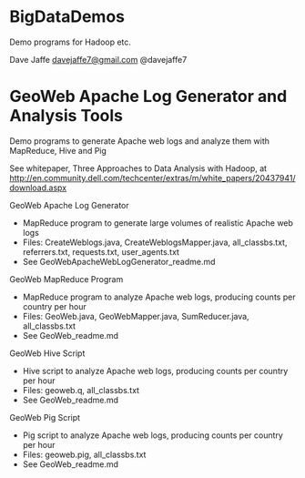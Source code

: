 BigDataDemos
============

Demo programs for Hadoop etc.

Dave Jaffe 
davejaffe7@gmail.com
@davejaffe7


GeoWeb Apache Log Generator and Analysis Tools
==============================================

Demo programs to generate Apache web logs and analyze them with MapReduce, Hive and Pig

See whitepaper, Three Approaches to Data Analysis with Hadoop, at http://en.community.dell.com/techcenter/extras/m/white_papers/20437941/download.aspx

GeoWeb Apache Log Generator 
- MapReduce program to generate large volumes of realistic Apache web logs
- Files: CreateWeblogs.java, CreateWeblogsMapper.java, all_classbs.txt, referrers.txt, requests.txt, user_agents.txt
- See GeoWebApacheWebLogGenerator_readme.md

GeoWeb MapReduce Program
- MapReduce program to analyze Apache web logs, producing counts per country per hour
- Files: GeoWeb.java, GeoWebMapper.java, SumReducer.java, all_classbs.txt
- See GeoWeb_readme.md

GeoWeb Hive Script
- Hive script to analyze Apache web logs, producing counts per country per hour
- Files: geoweb.q, all_classbs.txt
- See GeoWeb_readme.md

GeoWeb Pig Script
- Pig script to analyze Apache web logs, producing counts per country per hour
- Files: geoweb.pig, all_classbs.txt
- See GeoWeb_readme.md

